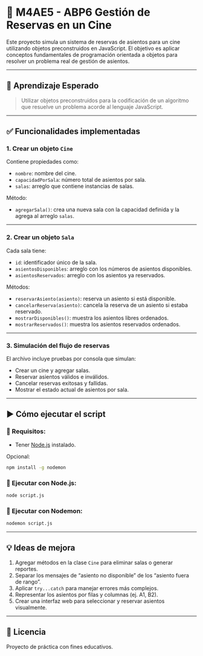# 📘 M4AE5 - ABP6 Gestión de Reservas en un Cine

Este proyecto simula un sistema de reservas de asientos para un cine utilizando objetos preconstruidos en JavaScript. El objetivo es aplicar conceptos fundamentales de programación orientada a objetos para resolver un problema real de gestión de asientos.

---

## 🎯 Aprendizaje Esperado

> Utilizar objetos preconstruidos para la codificación de un algoritmo que resuelve un problema acorde al lenguaje JavaScript.

---

## ✅ Funcionalidades implementadas

### 1. Crear un objeto `Cine`
Contiene propiedades como:
- `nombre`: nombre del cine.
- `capacidadPorSala`: número total de asientos por sala.
- `salas`: arreglo que contiene instancias de salas.

Método:
- `agregarSala()`: crea una nueva sala con la capacidad definida y la agrega al arreglo `salas`.

---

### 2. Crear un objeto `Sala`
Cada sala tiene:
- `id`: identificador único de la sala.
- `asientosDisponibles`: arreglo con los números de asientos disponibles.
- `asientosReservados`: arreglo con los asientos ya reservados.

Métodos:
- `reservarAsiento(asiento)`: reserva un asiento si está disponible.
- `cancelarReserva(asiento)`: cancela la reserva de un asiento si estaba reservado.
- `mostrarDisponibles()`: muestra los asientos libres ordenados.
- `mostrarReservados()`: muestra los asientos reservados ordenados.

---

### 3. Simulación del flujo de reservas

El archivo incluye pruebas por consola que simulan:
- Crear un cine y agregar salas.
- Reservar asientos válidos e inválidos.
- Cancelar reservas exitosas y fallidas.
- Mostrar el estado actual de asientos por sala.

---

## ▶️ Cómo ejecutar el script

### 🧰 Requisitos:
- Tener [Node.js](https://nodejs.org) instalado.

Opcional:
```bash
npm install -g nodemon
```

### 🚀 Ejecutar con Node.js:
```bash
node script.js
```

### 🔁 Ejecutar con Nodemon:
```bash
nodemon script.js
```

---

## 💡 Ideas de mejora

1. Agregar métodos en la clase `Cine` para eliminar salas o generar reportes.
2. Separar los mensajes de “asiento no disponible” de los “asiento fuera de rango”.
3. Aplicar `try...catch` para manejar errores más complejos.
4. Representar los asientos por filas y columnas (ej. A1, B2).
5. Crear una interfaz web para seleccionar y reservar asientos visualmente.

---

## 📄 Licencia

Proyecto de práctica con fines educativos.